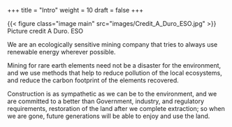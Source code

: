 +++
title = "Intro"
weight = 10
draft = false
+++

{{< figure class="image main" src="images/Credit_A_Duro_ESO.jpg" >}}
Picture credit A Duro. ESO

We are an ecologically sensitive mining company that tries to always use renewable energy wherever possible.  

Mining for rare earth elements need not be a disaster for the environment, and we use methods that help to reduce pollution of the local ecosystems, and reduce the carbon footprint of the elements recovered.

Construction is as sympathetic as we can be to the environment, and we are committed to a better than Government, industry, and regulatory requirements, restoration of the land after we complete extraction; so when we are gone, future generations will be able to enjoy and use the land.



